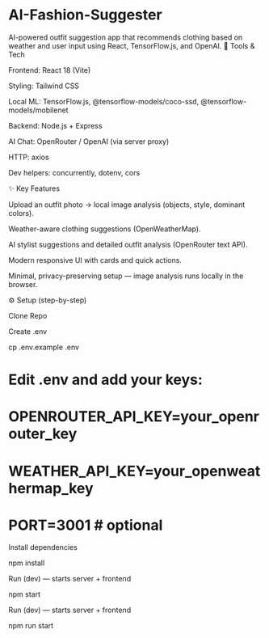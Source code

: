 # AI-Fashion-Suggester
AI-powered outfit suggestion app that recommends clothing based on weather and user input using React, TensorFlow.js, and OpenAI.
🧰 Tools & Tech

Frontend: React 18 (Vite)

Styling: Tailwind CSS

Local ML: TensorFlow.js, @tensorflow-models/coco-ssd, @tensorflow-models/mobilenet

Backend: Node.js + Express

AI Chat: OpenRouter / OpenAI (via server proxy)

HTTP: axios

Dev helpers: concurrently, dotenv, cors

✨ Key Features

Upload an outfit photo → local image analysis (objects, style, dominant colors).

Weather-aware clothing suggestions (OpenWeatherMap).

AI stylist suggestions and detailed outfit analysis (OpenRouter text API).

Modern responsive UI with cards and quick actions.

Minimal, privacy-preserving setup — image analysis runs locally in the browser.

⚙️ Setup (step-by-step)

Clone Repo

Create .env

cp .env.example .env
# Edit .env and add your keys:
# OPENROUTER_API_KEY=your_openrouter_key
# WEATHER_API_KEY=your_openweathermap_key
# PORT=3001    # optional


Install dependencies

npm install

Run (dev) — starts server + frontend

npm start


Run (dev) — starts server + frontend

npm run start
